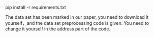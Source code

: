 pip install -r requirements.txt

The data set has been marked in our paper, you need to download it yourself，and the data set preprocessing code is given. You need to change it yourself in the address part of the code.

